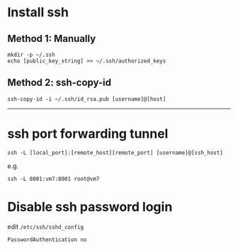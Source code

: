 # Install ssh

## Method 1: Manually
```
mkdir -p ~/.ssh
echo [public_key_string] >> ~/.ssh/authorized_keys
```

## Method 2: ssh-copy-id
```
ssh-copy-id -i ~/.ssh/id_rsa.pub [username]@[host]
```
---

# ssh port forwarding tunnel

```
ssh -L [local_port]:[remote_host][remote_port] [username]@[ssh_host]
```

e.g.
```
ssh -L 8001:vm7:8001 root@vm7
```

# Disable ssh password login

edit `/etc/ssh/sshd_config`
```
PasswordAuthentication no
```
